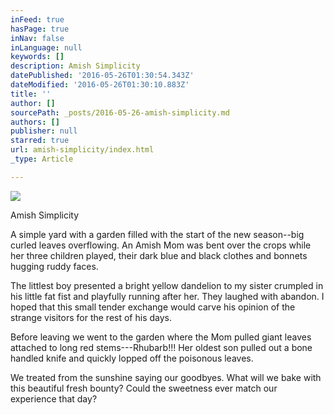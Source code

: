 ```yaml
---
inFeed: true
hasPage: true
inNav: false
inLanguage: null
keywords: []
description: Amish Simplicity
datePublished: '2016-05-26T01:30:54.343Z'
dateModified: '2016-05-26T01:30:10.883Z'
title: ''
author: []
sourcePath: _posts/2016-05-26-amish-simplicity.md
authors: []
publisher: null
starred: true
url: amish-simplicity/index.html
_type: Article

---
```

![](https://the-grid-user-content.s3-us-west-2.amazonaws.com/3f3e4ec1-aa9c-4b61-b7eb-e8a9023d15cb.jpg)

Amish Simplicity

A simple yard with a garden filled with the start of the new season--big curled leaves overflowing. An Amish Mom was bent over the crops while her three children played, their dark blue and black clothes and bonnets hugging ruddy faces.

The littlest boy presented a bright yellow dandelion to my sister crumpled in his little fat fist and playfully running after her. They laughed with abandon. I hoped that this small tender exchange would carve his opinion of the strange visitors for the rest of his days.

Before leaving we went to the garden where the Mom pulled giant leaves attached to long red stems---Rhubarb!!! Her oldest son pulled out a bone handled knife and quickly lopped off the poisonous leaves.

We treated from the sunshine saying our goodbyes. What will we bake with this beautiful fresh bounty? Could the sweetness ever match our experience that day?